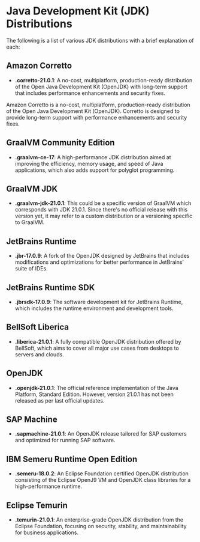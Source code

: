 # Java Development Kit (JDK) Distributions

The following is a list of various JDK distributions with a brief explanation of each:

## Amazon Corretto
- **.corretto-21.0.1**: A no-cost, multiplatform, production-ready distribution of the Open Java Development Kit (OpenJDK) with long-term support that includes performance enhancements and security fixes.

Amazon Corretto is a no-cost, multiplatform, production-ready distribution of the Open Java Development Kit (OpenJDK). Corretto is designed to provide long-term support with performance enhancements and security fixes.

## GraalVM Community Edition
- **.graalvm-ce-17**: A high-performance JDK distribution aimed at improving the efficiency, memory usage, and speed of Java applications, which also adds support for polyglot programming.

## GraalVM JDK
- **.graalvm-jdk-21.0.1**: This could be a specific version of GraalVM which corresponds with JDK 21.0.1. Since there's no official release with this version yet, it may refer to a custom distribution or a versioning specific to GraalVM.

## JetBrains Runtime
- **.jbr-17.0.9**: A fork of the OpenJDK designed by JetBrains that includes modifications and optimizations for better performance in JetBrains' suite of IDEs.

## JetBrains Runtime SDK
- **.jbrsdk-17.0.9**: The software development kit for JetBrains Runtime, which includes the runtime environment and development tools.

## BellSoft Liberica
- **.liberica-21.0.1**: A fully compatible OpenJDK distribution offered by BellSoft, which aims to cover all major use cases from desktops to servers and clouds.

## OpenJDK
- **.openjdk-21.0.1**: The official reference implementation of the Java Platform, Standard Edition. However, version 21.0.1 has not been released as per last official updates.

## SAP Machine
- **.sapmachine-21.0.1**: An OpenJDK release tailored for SAP customers and optimized for running SAP software.

## IBM Semeru Runtime Open Edition
- **.semeru-18.0.2**: An Eclipse Foundation certified OpenJDK distribution consisting of the Eclipse OpenJ9 VM and OpenJDK class libraries for a high-performance runtime.

## Eclipse Temurin
- **.temurin-21.0.1**: An enterprise-grade OpenJDK distribution from the Eclipse Foundation, focusing on security, stability, and maintainability for business applications.
